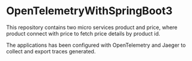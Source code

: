 # OpenTelemetryWithSpringBoot3

This repository contains two micro services product and price, where product connect with price to fetch price details by product id.

The applications has been configured with OpenTelemetry and Jaeger to collect and export traces generated.   
